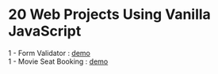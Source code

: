 # 20 Web Projects Using Vanilla JavaScript

1 - Form Validator : <a href="https://somanath-goudar.github.io/20-Web-Projects-Using-Vanilla-JavaScript/1-form-validator/">demo</a></br>
1 - Movie Seat Booking : <a href="https://somanath-goudar.github.io/20-Web-Projects-Using-Vanilla-JavaScript/2-movie-seat-booking/">demo</a></br>



